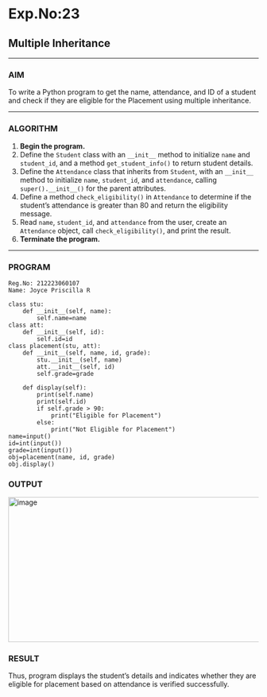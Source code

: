 # Exp.No:23  
## Multiple Inheritance

---

### AIM  
To write a Python program to get the name, attendance, and ID of a student and check if they are eligible for the Placement using multiple inheritance.

---

### ALGORITHM

1. **Begin the program.**
2. Define the `Student` class with an `__init__` method to initialize `name` and `student_id`, and a method `get_student_info()` to return student details.
3. Define the `Attendance` class that inherits from `Student`, with an `__init__` method to initialize `name`, `student_id`, and `attendance`, calling `super().__init__()` for the parent attributes.
4. Define a method `check_eligibility()` in `Attendance` to determine if the student’s attendance is greater than 80 and return the eligibility message.
5. Read `name`, `student_id`, and `attendance` from the user, create an `Attendance` object, call `check_eligibility()`, and print the result.
6. **Terminate the program.**


---

### PROGRAM
```
Reg.No: 212223060107
Name: Joyce Priscilla R

class stu:
    def __init__(self, name):
        self.name=name
class att:
    def __init__(self, id):
        self.id=id
class placement(stu, att):
    def __init__(self, name, id, grade):
        stu.__init__(self, name)
        att.__init__(self, id)
        self.grade=grade
        
    def display(self):
        print(self.name)
        print(self.id)
        if self.grade > 90:
            print("Eligible for Placement")
        else:
            print("Not Eligible for Placement")
name=input()
id=int(input())
grade=int(input())
obj=placement(name, id, grade)
obj.display()

```

### OUTPUT

<img width="702" height="292" alt="image" src="https://github.com/user-attachments/assets/3d73a3a7-edb1-419f-aa6d-2e25e24153f8" />

### RESULT

Thus, program displays the student’s details and indicates whether they are eligible for placement based on attendance is verified successfully.



